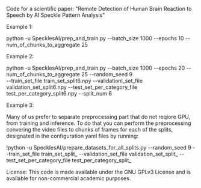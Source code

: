Code for a scientific paper: "Remote Detection of Human Brain Reaction to Speech by AI Speckle Pattern Analysis"

Example 1:

python -u SpecklesAI/prep_and_train.py --batch_size 1000 --epochs 10 --num_of_chunks_to_aggregate 25

Example 2:

python -u SpecklesAI/prep_and_train.py --batch_size 1000 --epochs 20 --num_of_chunks_to_aggregate 25 --random_seed 9  
  --train_set_file train_set_split6.npy --validationl_set_file validation_set_split6.npy --test_set_per_category_file test_per_category_split6.npy --split_num 6

Example 3:

Many of us prefer to separate preprocessing part that do not reqiore GPU, from training and inference.
To do that you can perform the preprocessing convering the video files to chunks of frames for each of the splits, designated in the configuration yaml files by running:

!python -u SpecklesAI/prepare_datasets_for_all_splits.py --random_seed 9  --train_set_file train_set_split_ --validation_set_file validation_set_split_ --test_set_per_category_file test_per_category_split_

License:
This code is made available under the GNU GPLv3 License and is available for non-commercial academic purposes.
